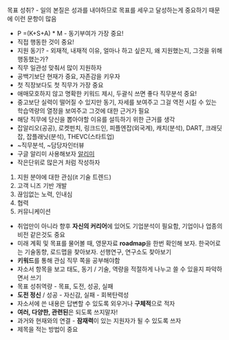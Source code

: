 목표 성취? - 일의 본질은 성과를 내야하므로 목표를 세우고 달성하는게 중요하기 때문에 이런 문항이 많음

- P =(K+S+A) * M - 동기부여가 가장 중요!
- 직접 행동한 것이 중요!
- 지원 동기? - 외재적, 내재적 이유, 얼마나 하고 싶은지, 왜 지원했는지, 그것을 위해 행동했는가?
- 직무 일관성 맞춰서 많이 지원하자
- 공백기보단 현재가 중요, 자존감을 키우자
- 첫 직장보다도 첫 직무가 가장 중요
- 애매모호하지 않고 명확한 키워드 제시, 두괄식 쓰면 좋다 직무분석 중요!
- 중고보단 실력이 떨어질 수 있지만 동기, 자세를 보여주고 그걸 역전 시킬 수 있는 학습역량의 열정을 보여주고 그것에 대한 근거가 필요
- 해당 직무에 당신을 뽑아야할 이유를 설득하기 위한 근거를 생각
- 잡알리오(공공), 로켓펀치, 링크드인, 피플엔잡(외국계), 캐치(분석), DART, 크래딧잡, 잡플래닛(분석), THEVC(스타트업)
- ~직무분석, ~담당자인터뷰
- 구글 알리미 사용해보자 [알리미](google.co.kr/alerts)
- 작은단위로 많은거 처럼 작성하자

1. 지원 분야에 대한 관심(it 기술 트렌드)
2. 고객 니즈 기반 개발
3. 끊임없는 노력, 인내심
4. 협력
5. 커뮤니케이션

- 취업만이 아니라 향후 **자신의 커리어**에 있어도 기업분석이 필요함, 기업이나 업종의 비전 같은것도 중요
- 미래 계획 및 목표를 물어볼 때, 영문자료 **roadmap**을 한번 확인해 보자. 한국어로는 기술동향, 로드맵을 찾아보자. 선행연구, 연구소도 찾아보기
- **키워드**를 통해 관심 직무 쪽을 공부해야함
- 자소서 항목을 보고 태도, 동기 / 기술, 역량을 적절하게 나누고 쓸 수 있을지 파악하면서 쓰기
- 목표 성취역량 - 목표, 도전, 성공, 실패
- **도전 정신** / 성공 - 자신감, 실패 - 회복탄력성
- 자소서에 쓴 내용은 답변할 수 있도록 외우거나 **구체적**으로 적자
- **여러, 다양한, 관련된**은 되도록 쓰지말자!
- 과거와 현재와의 연결 - **잠재력**이 있는 지원자가 될 수 있도록 쓰자
- 제목을 적는 방법이 중요

